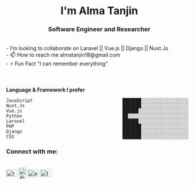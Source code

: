 <h1 align="center">I'm Alma Tanjin</h1>
<h3 align="center">Software Engineer and Researcher</h3><br>
- I’m looking to collaborate on Laravel || Vue.js || Django || Nuxt.Js<br>
- 📫 How to reach me almatanjin18@gmail.com<br>
- ⚡ Fun Fact "I can remember everything"<br>
<br><br>

**Language & Framework I prefer** 

```text
JavaScript                                  ███████░░░░░░░░░░░░░░░░░░   
Nuxt.Js                                     ███████░░░░░░░░░░░░░░░░░░   
Vue.js                                      ██████░░░░░░░░░░░░░░░░░░░   
Python                                      ██░░░░░░░░░░░░░░░░░░░░░░░   
Laravel                                     ██████░░░░░░░░░░░░░░░░░░░  
PHP                                         ███████░░░░░░░░░░░░░░░░░░   
Django                                      ███████░░░░░░░░░░░░░░░░░░   
CSS                                         ███████░░░░░░░░░░░░░░░░░░   
```

<h3 align="left">Connect with me:</h3><br>
<a href="https://twitter.com/tanjin_alma" target="blank"><img align="center" src="https://raw.githubusercontent.com/rahuldkjain/github-profile-readme-generator/master/src/images/icons/Social/twitter.svg" align="center" alt="tanjin_alma" height="20" width="30" /></a>
<a href="https://www.linkedin.com/in/alma-tanjin-88339324a/" target="blank"><img align="center" src="https://raw.githubusercontent.com/rahuldkjain/github-profile-readme-generator/master/src/images/icons/Social/linked-in-alt.svg" alt="Alma" height="30" width="20" /></a>
<a href="https://www.facebook.com/alma.tanjin.1/" target="blank"><img align="center" src="https://raw.githubusercontent.com/rahuldkjain/github-profile-readme-generator/master/src/images/icons/Social/facebook.svg" alt="almatanjin" height="20" width="30" /></a>
<a href="https://www.instagram.com/tajinalma/" target="blank"><img align="center" src="https://raw.githubusercontent.com/rahuldkjain/github-profile-readme-generator/master/src/images/icons/Social/instagram.svg" alt="tanjinalma" height="20" width="30" /></a>
<!---
almatanjin/almatanjin is a ✨ special ✨ repository because its `README.md` (this file) appears on your GitHub profile.
You can click the Preview link to take a look at your changes.
--->
